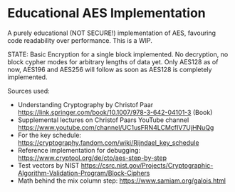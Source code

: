 # Educational AES Implementation

A purely educational (NOT SECURE!) implementation of AES, favouring code readability over performance. 
This is a WIP.

STATE: Basic Encryption for a single block implemented. No decryption, no block cypher modes for arbitrary lengths of data yet. Only AES128 as of now, AES196 and AES256 will follow as soon as AES128 is completely implemented.

Sources used:
- Understanding Cryptography by Christof Paar https://link.springer.com/book/10.1007/978-3-642-04101-3 (Book)
- Supplemental lectures on Christof Paars YouTube channel https://www.youtube.com/channel/UC1usFRN4LCMcfIV7UjHNuQg
- For the key schedule: https://cryptography.fandom.com/wiki/Rijndael_key_schedule
- Reference implementation for debugging: https://www.cryptool.org/de/cto/aes-step-by-step
- Test vectors by NIST https://csrc.nist.gov/Projects/Cryptographic-Algorithm-Validation-Program/Block-Ciphers
- Math behind the mix column step: https://www.samiam.org/galois.html
